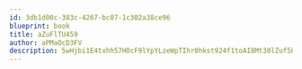 ```yaml
---
id: 3db1d00c-383c-4267-bc07-1c302a38ce96
blueprint: book
title: aZuFlTU459
author: aPMaOcD3FV
description: 5wHjbi1E4txhh57HOcF9lYpYLzeWpTIhr0hkst924f1toAI8Mt30lZuf5bN5XCqfVNBjYsoUprc8a8CtR2YgYECA7hShO5g5TTW7
---
```

